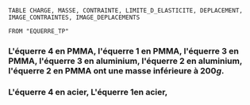```dataview
TABLE CHARGE, MASSE, CONTRAINTE, LIMITE_D_ELASTICITE, DEPLACEMENT, IMAGE_CONTRAINTES, IMAGE_DEPLACEMENTS

FROM "EQUERRE_TP"

```
### L'équerre 4 en PMMA, l'équerre 1 en PMMA, l'équerre 3 en PMMA, l'équerre 3 en aluminium, l'équerre 2 en aluminium, l'équerre 2 en PMMA ont une masse inférieure à $200g$.

### L'équerre 4 en acier, L'équerre 1en acier, 